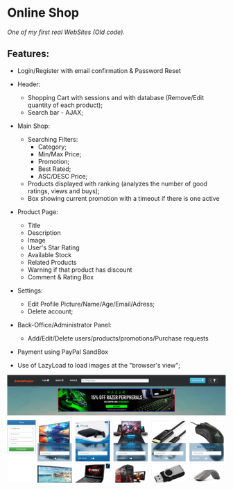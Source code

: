 # Online Shop
 *One of my first real WebSites (Old code).* 

## Features:
  - Login/Register with email confirmation & Password Reset
  - Header:
    - Shopping Cart with sessions and with database (Remove/Edit quantity of each product);
    - Search bar - AJAX;
  - Main Shop:
    - Searching Filters:
      - Category;
      - Min/Max Price;
      - Promotion;
      - Best Rated;
      - ASC/DESC Price;
    - Products displayed with ranking (analyzes the number of good ratings, views and buys);
    - Box showing current promotion with a timeout if there is one active
    
  - Product Page:
    - Title
    - Description
    - Image
    - User's Star Rating
    - Available Stock
    - Related Products
    - Warning if that product has discount
    - Comment & Rating Box
    
 - Settings:
    - Edit Profile Picture/Name/Age/Email/Adress;
    - Delete account;
  
- Back-Office/Administrator Panel:
  - Add/Edit/Delete users/products/promotions/Purchase requests

- Payment using PayPal SandBox

- Use of LazyLoad to load images at the "browser's view";

![Loja Online](https://github.com/bakill3/Online-Shop/blob/master/lifepage.png)
